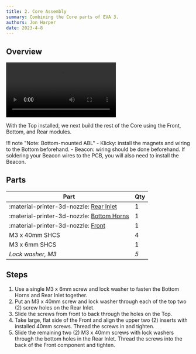 ```yaml
---
title: 2. Core Assembly
summary: Combining the Core parts of EVA 3.
authors: Jon Harper
date: 2023-4-8
---
```


## Overview

<video controls="">
  <source src="https://jon-harper.github.io/E34M1/assets/vid/core.mp4" type="video/mp4">
</video>

With the Top installed, we next build the rest of the Core using the Front, Bottom, and Rear modules.

!!! note "Note: Bottom-mounted ABL"
    - Klicky: install the magnets and wiring to the Bottom beforehand.
    - Beacon: wiring should be done beforehand. If soldering your Beacon wires to the PCB, you will also need to install the Beacon.

## Parts

| Part | Qty |
|---|---|
| :material-printer-3d-nozzle: [Rear Inlet](../modules/rear.md) | 1 |
| :material-printer-3d-nozzle: [Bottom Horns](../modules/bottom.md) | 1 |
| :material-printer-3d-nozzle: [Front](../modules/front.md)     | 1 |
| M3 x 40mm SHCS | 4 |
| M3 x 6mm SHCS  | 1 |
| *Lock washer, M3* | *5* |

## Steps

1. Use a single M3 x 6mm screw and lock washer to fasten the Bottom Horns and Rear Inlet together.
2. Put an M3 x 40mm screw and lock washer through each of the top two (2) screw holes on the Rear Inlet.
3. Slide the screws from front to back through the holes on the Top.
4. Take large, flat side of the Front and align the upper two (2) inserts with installed 40mm screws. Thread the screws in and tighten.
5. Slide the remaining two (2) M3 x 40mm screws with lock washers through the bottom holes in the Rear Inlet. Thread the screws into the back of the Front component and tighten.